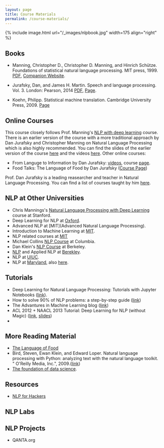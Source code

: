 ```yaml
---
layout: page
title: Course Materials
permalink: /course-materials/
---
```


{% include image.html url="/_images/nlpbook.jpg" width=175 align="right" %}

## Books
* Manning, Christopher D., Christopher D. Manning, and Hinrich Schütze. Foundations of statistical natural language processing. MIT press, 1999. [PDF](https://www.cs.vassar.edu/~cs366/docs/Manning_Schuetze_StatisticalNLP.pdf), [Companion Website](https://nlp.stanford.edu/fsnlp/).

* Jurafsky, Dan, and James H. Martin. Speech and language processing. Vol. 3. London: Pearson, 2014 [PDF](https://web.stanford.edu/~jurafsky/slp3/ed3book.pdf), [Page](https://web.stanford.edu/~jurafsky/slp3/).

* Koehn, Philipp. Statistical machine translation. Cambridge University Press, 2009. [Page](http://www.statmt.org/book/)
## Online Courses
This course closely follows Prof. Manning's [NLP with deep learning](http://web.stanford.edu/class/cs224n/) course. There is an earlier version of the course with a more traditional approach by Dan Jurafsky and Christopher Manning on Natural Language Processing which is also highly recommended. You can find the slides of the earlier version of the course [here](https://web.stanford.edu/~jurafsky/NLPCourseraSlides.html) and the videos [here](https://www.youtube.com/playlist?list=PLoROMvodv4rOFZnDyrlW3-nI7tMLtmiJZ&disable_polymer=true). Other online courses:
* From Languge to Information by Dan Jurafsky: [videos](https://www.youtube.com/channel/UC_48v322owNVtORXuMeRmpA), course [page](http://web.stanford.edu/class/cs124/).
* Food Talks: The Language of Food by Dan Jurafsky ([Course Page](http://web.stanford.edu/class/think53/))

Prof. Dan Jurafsky is a leading reasearcher and teacher in Natural Language Processing. You can find a list of courses taught by him [here](https://web.stanford.edu/~jurafsky/teaching.html).


## NLP at Other Universities
* Chris Mannings's [Natural Language Processing with Deep Learning](http://web.stanford.edu/class/cs224n/) course at Stanford.
* Deep Learning for NLP at [Oxford](https://www.cs.ox.ac.uk/teaching/courses/2016-2017/dl/).
* Advanced NLP at [MIT](Advanced Natural Language Processing).
* Introduction to Machine Learning at [MIT](https://stellar.mit.edu/S/course/6/sp16/6.036/index.html).
* NLP related courses at [MIT](http://nlp.csail.mit.edu/teaching)
* Michael Collins [NLP Course](http://www.cs.columbia.edu/~mcollins/cs4705-spring2019/) at Columbia.
* Dan Klein's [NLP Course](https://people.eecs.berkeley.edu/~klein/cs288/sp10/) at Berkeley.
* [NLP](http://people.ischool.berkeley.edu/~dbamman/nlp18.html) and Applied NLP at [Berekley](http://people.ischool.berkeley.edu/~dbamman/info256.html).
* NLP at [UIUC](https://courses.engr.illinois.edu/cs546/sp2018/).
* NLP at [Maryland](http://www.cs.umd.edu/class/fall2018/cmsc470/), also [here](http://users.umiacs.umd.edu/~jbg/teaching/CMSC_470/).

## Tutorials
* Deep Learning for Natural Language Processing: Tutorials with Jupyter Notebooks ([link](https://insights.untapt.com/deep-learning-for-natural-language-processing-tutorials-with-jupyter-notebooks-ad67f336ce3f)).
* How to solve 90% of NLP problems: a step-by-step guide ([link](https://blog.insightdatascience.com/how-to-solve-90-of-nlp-problems-a-step-by-step-guide-fda605278e4e))
* The Advantures in Machine Learning blog ([link](http://adventuresinmachinelearning.com/))
* ACL 2012 + NAACL 2013 Tutorial: Deep Learning for NLP (without Magic) ([link](https://www.socher.org/index.php/DeepLearningTutorial/DeepLearningTutorial), [slides](http://lxmls.it.pt/2014/socher-lxmls.pdf))
* 

## More Reading Material
* [The Language of Food](https://web.stanford.edu/~jurafsky/thelanguageoffood.html)
* Bird, Steven, Ewan Klein, and Edward Loper. Natural language processing with Python: analyzing text with the natural language toolkit. " O'Reilly Media, Inc.", 2009.([link](https://www.nltk.org/book/))
* [The foundation of data science](http://data8.org/).

## Resources
* [NLP for Hackers](https://nlpforhackers.io/)

## NLP Labs


## NLP Projects
* QANTA.org

